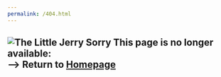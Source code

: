 ```yaml
---
permalink: /404.html
---
```


  <body>
    <section id="main-container" class="main-container">
      <h1 class="heading-primary">
        <img
          src="../img/TheLittleJerryLogo_brown.svg"
          class="heading-primary--main"
          alt="The Little Jerry"
        />
        <!-- <span class="heading-primary--sub">Summer 2019</span> -->
        <span class="heading-primary--sub">Sorry This page is no longer available:</span>
          <span class="heading-primary--sub heading-primary--sub2"
          ><br>--> Return to
          <a
            href="../"
            class="primary-color"
            target="_self"
            >Homepage</a
          >
          </span
        >
      </h1>
    </section>
    <section id="social" class="social">
      <div class="flex-center">
        <a href="https://soundcloud.com/smalljerry" target="_blank">
          <i class="fab fa-soundcloud icon-3d"></i>
        </a>
        <a href="https://www.instagram.com/littlejerryto/" target="_blank">
          <i class="fab fa-instagram icon-3d"></i>
        </a>
      </div>
    </section>

  </body>
